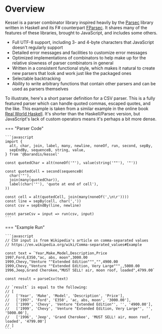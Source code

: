 <!--
 Copyright (c) 2020 Thomas J. Otterson
 
 This software is released under the MIT License.
 https://opensource.org/licenses/MIT
-->

# Overview

Kessel is a parser combinator library inspired heavily by the [Parsec][1] library written in Haskell and its F# counterpart [FParsec][2]. It shares many of the features of these libraries, brought to JavaScript, and includes some others.

* Full UTF-8 support, including 3- and 4-byte characters that JavaScript doesn't regularly support
* Detailed error messages and facilities to customize error messages
* Optimized implementations of combinators to help make up for the relative slowness of parser combinators in general
* Written in a consistent functional style, which makes it natural to create new parsers that look and work just like the packaged ones
* Selectable backtracking
* Ability to write arbitrary functions that contain other parsers and can be used as parsers themselves

To illustrate, here's a short parser definition for a CSV parser. This is a fully featured parser which can handle quoted commas, escaped quotes, and the like. This example is taken from a similar example in the online book [Real World Haskell][3]. It's shorter than the Haskell/Parsec version, but JavaScript's lack of custom operators means it's perhaps a bit more dense.

=== "Parser Code"

    ```javascript
    import { 
      alt, char, join, label, many, newline, noneOf, run, second, sepBy,
      sepEndBy, sequenceB, string, value,
    } from '@barandis/kessel'

    const quotedChar = alt(noneOf('"'), value(string('""'), '"'))

    const quotedCell = second(sequenceB(
      char('"'),
      join(many(quotedChar)),
      label(char('"'), 'quote at end of cell'),
    ))

    const cell = alt(quotedCell, join(many(noneOf(',\n\r'))))
    const line = sepBy(cell, char(','))
    const csv = sepEndBy(line, newline)

    const parseCsv = input => run(csv, input)
    ```

=== "Example Run"

    ```javascript
    // CSV input is from Wikipedia's article on comma-separated values
    // https://en.wikipedia.org/wiki/Comma-separated_values#Example

    const text = `Year,Make,Model,Description,Price
    1997,Ford,E350,"ac, abs, moon",3000.00
    1999,Chevy,"Venture ""Extended Edition""","",4900.00
    1999,Chevy,"Venture ""Extended Edition, Very Large""",,5000.00
    1996,Jeep,Grand Cherokee,"MUST SELL! air, moon roof, loaded",4799.00`

    const result = parseCsv(text)

    // `result` is equal to the following:
    // [
    //   ['Year', 'Make', 'Model', 'Description', 'Price'],
    //   ['1997', 'Ford', 'E350', 'ac, abs, moon', '3000.00'],
    //   ['1999', 'Chevy', 'Venture "Extended Edition"', '', '4900.00'],
    //   ['1999', 'Chevy', 'Venture "Extended Edition, Very Large"', '', '5000.00'], 
    //   ['1996', 'Jeep', 'Grand Cherokee', 'MUST SELL! air, moon roof, loaded', '4799.00']
    // ]
    ```

[1]: https://hackage.haskell.org/package/parsec
[2]: https://www.quanttec.com/fparsec/
[3]: http://book.realworldhaskell.org/read/using-parsec.html
